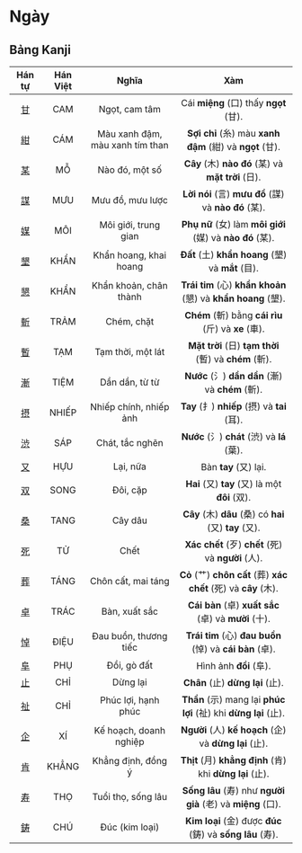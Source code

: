 <link href="styles.css" rel="stylesheet">

# Ngày

## Bảng Kanji

| Hán tự | Hán Việt | Nghĩa | Xàm |
| :---: | :---: | :---: | :---: |
| [<span class="stroke-order">甘</span>](https://mazii.net/vi-VN/search/kanji/javi/%E7%94%98) | CAM | Ngọt, cam tâm | Cái **miệng** (口) thấy **ngọt** (甘). |
| [<span class="stroke-order">紺</span>](https://mazii.net/vi-VN/search/kanji/javi/%E7%B4%BA) | CÁM | Màu xanh đậm, màu xanh tím than | **Sợi chỉ** (糸) màu **xanh đậm** (紺) và **ngọt** (甘). |
| [<span class="stroke-order">某</span>](https://mazii.net/vi-VN/search/kanji/javi/%E6%9F%90) | MỖ | Nào đó, một số | **Cây** (木) **nào đó** (某) và **mặt trời** (日). |
| [<span class="stroke-order">謀</span>](https://mazii.net/vi-VN/search/kanji/javi/%E8%AC%80) | MƯU | Mưu đồ, mưu lược | **Lời nói** (言) **mưu đồ** (謀) và **nào đó** (某). |
| [<span class="stroke-order">媒</span>](https://mazii.net/vi-VN/search/kanji/javi/%E5%AA%92) | MÔI | Môi giới, trung gian | **Phụ nữ** (女) làm **môi giới** (媒) và **nào đó** (某). |
| [<span class="stroke-order">墾</span>](https://mazii.net/vi-VN/search/kanji/javi/%E5%A2%BE) | KHẨN | Khẩn hoang, khai hoang | **Đất** (土) **khẩn hoang** (墾) và **mắt** (目). |
| [<span class="stroke-order">懇</span>](https://mazii.net/vi-VN/search/kanji/javi/%E6%87%87) | KHẨN | Khẩn khoản, chân thành | **Trái tim** (心) **khẩn khoản** (懇) và **khẩn hoang** (墾). |
| [<span class="stroke-order">斬</span>](https://mazii.net/vi-VN/search/kanji/javi/%E6%96%AC) | TRẢM | Chém, chặt | **Chém** (斬) bằng **cái rìu** (斤) và **xe** (車). |
| [<span class="stroke-order">暫</span>](https://mazii.net/vi-VN/search/kanji/javi/%E6%9A%AB) | TẠM | Tạm thời, một lát | **Mặt trời** (日) **tạm thời** (暫) và **chém** (斬). |
| [<span class="stroke-order">漸</span>](https://mazii.net/vi-VN/search/kanji/javi/%E6%BC%B8) | TIỆM | Dần dần, từ từ | **Nước** (氵) **dần dần** (漸) và **chém** (斬). |
| [<span class="stroke-order">摂</span>](https://mazii.net/vi-VN/search/kanji/javi/%E6%91%82) | NHIẾP | Nhiếp chính, nhiếp ảnh | **Tay** (扌) **nhiếp** (摂) và **tai** (耳). |
| [<span class="stroke-order">渋</span>](https://mazii.net/vi-VN/search/kanji/javi/%E6%B8%8B) | SÁP | Chát, tắc nghẽn | **Nước** (氵) **chát** (渋) và **lá** (葉). |
| [<span class="stroke-order">又</span>](https://mazii.net/vi-VN/search/kanji/javi/%E5%8F%88) | HỰU | Lại, nữa | Bàn **tay** (又) lại. |
| [<span class="stroke-order">双</span>](https://mazii.net/vi-VN/search/kanji/javi/%E5%8F%8C) | SONG | Đôi, cặp | **Hai** (又) **tay** (又) là một **đôi** (双). |
| [<span class="stroke-order">桑</span>](https://mazii.net/vi-VN/search/kanji/javi/%E6%A1%91) | TANG | Cây dâu | **Cây** (木) **dâu** (桑) có **hai** (又) **tay** (又). |
| [<span class="stroke-order">死</span>](https://mazii.net/vi-VN/search/kanji/javi/%E6%AD%BB) | TỬ | Chết | **Xác chết** (歹) **chết** (死) và **người** (人). |
| [<span class="stroke-order">葬</span>](https://mazii.net/vi-VN/search/kanji/javi/%E8%91%AC) | TÁNG | Chôn cất, mai táng | **Cỏ** (艹) **chôn cất** (葬) **xác chết** (死) và **cây** (木). |
| [<span class="stroke-order">卓</span>](https://mazii.net/vi-VN/search/kanji/javi/%E5%8D%93) | TRÁC | Bàn, xuất sắc | **Cái bàn** (卓) **xuất sắc** (卓) và **mười** (十). |
| [<span class="stroke-order">悼</span>](https://mazii.net/vi-VN/search/kanji/javi/%E6%82%BC) | ĐIỆU | Đau buồn, thương tiếc | **Trái tim** (心) **đau buồn** (悼) và **cái bàn** (卓). |
| [<span class="stroke-order">阜</span>](https://mazii.net/vi-VN/search/kanji/javi/%E9%98%9C) | PHỤ | Đồi, gò đất | Hình ảnh **đồi** (阜). |
| [<span class="stroke-order">止</span>](https://mazii.net/vi-VN/search/kanji/javi/%E6%AD%A2) | CHỈ | Dừng lại | **Chân** (止) **dừng lại** (止). |
| [<span class="stroke-order">祉</span>](https://mazii.net/vi-VN/search/kanji/javi/%E7%A5%89) | CHỈ | Phúc lợi, hạnh phúc | **Thần** (示) mang lại **phúc lợi** (祉) khi **dừng lại** (止). |
| [<span class="stroke-order">企</span>](https://mazii.net/vi-VN/search/kanji/javi/%E4%BC%81) | XÍ | Kế hoạch, doanh nghiệp | **Người** (人) **kế hoạch** (企) và **dừng lại** (止). |
| [<span class="stroke-order">肯</span>](https://mazii.net/vi-VN/search/kanji/javi/%E8%82%AF) | KHẲNG | Khẳng định, đồng ý | **Thịt** (月) **khẳng định** (肯) khi **dừng lại** (止). |
| [<span class="stroke-order">寿</span>](https://mazii.net/vi-VN/search/kanji/javi/%E5%AF%BF) | THỌ | Tuổi thọ, sống lâu | **Sống lâu** (寿) như **người già** (老) và **miệng** (口). |
| [<span class="stroke-order">鋳</span>](https://mazii.net/vi-VN/search/kanji/javi/%E9%8B%B3) | CHÚ | Đúc (kim loại) | **Kim loại** (金) được **đúc** (鋳) và **sống lâu** (寿). |

